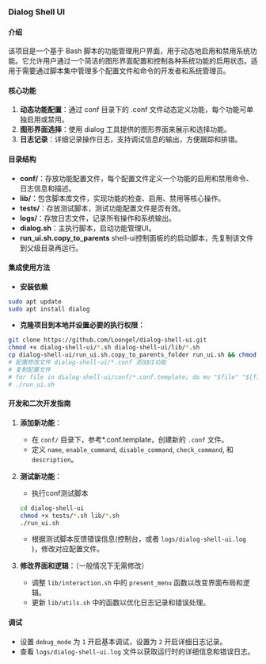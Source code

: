 ### Dialog Shell UI

#### 介绍

该项目是一个基于 Bash 脚本的功能管理用户界面，用于动态地启用和禁用系统功能。它允许用户通过一个简洁的图形界面配置和控制各种系统功能的启用状态。适用于需要通过脚本集中管理多个配置文件和命令的开发者和系统管理员。

#### 核心功能

1. **动态功能配置**：通过 conf 目录下的 .conf 文件动态定义功能，每个功能可单独启用或禁用。
2. **图形界面选择**：使用 dialog 工具提供的图形界面来展示和选择功能。
3. **日志记录**：详细记录操作日志，支持调试信息的输出，方便跟踪和排错。

#### 目录结构

- **conf/**：存放功能配置文件，每个配置文件定义一个功能的启用和禁用命令、日志信息和描述。
- **lib/**：包含脚本库文件，实现功能的检查、启用、禁用等核心操作。
- **tests/**：存放测试脚本，测试功能配置文件是否有效。
- **logs/**：存放日志文件，记录所有操作和系统输出。
- **dialog.sh**：主执行脚本，启动功能管理UI。
- **run_ui.sh.copy_to_parents** shell-ui控制面板的的启动脚本，先复制该文件到父级目录再运行。

#### 集成使用方法

- **安装依赖**
```bash
sudo apt update
sudo apt install dialog
```

- **克隆项目到本地并设置必要的执行权限：**
```bash
git clone https://github.com/Loongel/dialog-shell-ui.git
chmod +x dialog-shell-ui/*.sh dialog-shell-ui/lib/*.sh
cp dialog-shell-ui/run_ui.sh.copy_to_parents_folder run_ui.sh && chmod +x run_ui.sh
# 配置修改文件 dialog-shell-ui/*.conf 添加UI功能
# 复制配置文件
# for file in dialog-shell-ui/conf/*.conf.template; do mv "$file" "${file%.template}"; done && 
# ./run_ui.sh
```

#### 开发和二次开发指南

1. **添加新功能**：
   - 在 `conf/` 目录下，参考*.conf.template，创建新的 `.conf` 文件。
   - 定义 `name`, `enable_command`, `disable_command`, `check_command`, 和 `description`。

2. **测试新功能**：
    - 执行conf测试脚本
	```bash
	cd dialog-shell-ui
	chmod +x tests/*.sh lib/*.sh
	./run_ui.sh
	```
    - 根据测试脚本反馈错误信息(控制台，或者 `logs/dialog-shell-ui.log `)，修改对应配置文件。

3. **修改界面和逻辑**：（一般情况下无需修改）
   - 调整 `lib/interaction.sh` 中的 `present_menu` 函数以改变界面布局和逻辑。
   - 更新 `lib/utils.sh` 中的函数以优化日志记录和错误处理。

#### 调试

- 设置 `debug_mode` 为 `1` 开启基本调试，设置为 `2` 开启详细日志记录。
- 查看 `logs/dialog-shell-ui.log` 文件以获取运行时的详细信息和错误日志。
